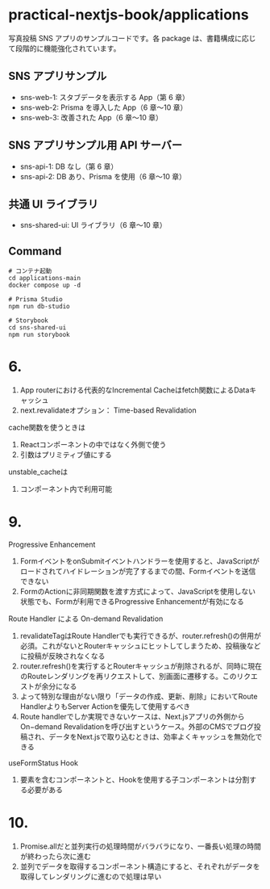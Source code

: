 # practical-nextjs-book/applications

写真投稿 SNS アプリのサンプルコードです。各 package は、書籍構成に応じて段階的に機能強化されています。

## SNS アプリサンプル

- sns-web-1: スタブデータを表示する App（第 6 章）
- sns-web-2: Prisma を導入した App（6 章〜10 章）
- sns-web-3: 改善された App（6 章〜10 章）

## SNS アプリサンプル用 API サーバー

- sns-api-1: DB なし（第 6 章）
- sns-api-2: DB あり、Prisma を使用（6 章〜10 章）

## 共通 UI ライブラリ

- sns-shared-ui: UI ライブラリ（6 章〜10 章）

## Command

```
# コンテナ起動
cd applications-main
docker compose up -d

# Prisma Studio
npm run db-studio

# Storybook
cd sns-shared-ui
npm run storybook
```

# 6.

1. App routerにおける代表的なIncremental Cacheはfetch関数によるDataキャッシュ
2. next.revalidateオプション： Time-based Revalidation

cache関数を使うときは

1. Reactコンポーネントの中ではなく外側で使う
2. 引数はプリミティブ値にする

unstable_cacheは

1. コンポーネント内で利用可能

# 9.

Progressive Enhancement

1. FormイベントをonSubmitイベントハンドラーを使用すると、JavaScriptがロードされてハイドレーションが完了するまでの間、Formイベントを送信できない
2. FormのActionに非同期関数を渡す方式によって、JavaScriptを使用しない状態でも、Formが利用できるProgressive Enhancementが有効になる

Route Handler による On-demand Revalidation

1. revalidateTagはRoute Handlerでも実行できるが、router.refresh()の併用が必須。これがないとRouterキャッシュにヒットしてしまうため、投稿後などに投稿が反映されなくなる
2. router.refresh()を実行するとRouterキャッシュが削除されるが、同時に現在のRouteレンダリングを再リクエストして、別画面に遷移する。このリクエストが余分になる
3. よって特別な理由がない限り「データの作成、更新、削除」においてRoute HandlerよりもServer Actionを優先して使用するべき
4. Route handlerでしか実現できないケースは、Next.jsアプリの外側からOn−demand Revalidationを呼び出すというケース。外部のCMSでブログ投稿され、データをNext.jsで取り込むときは、効率よくキャッシュを無効化できる

useFormStatus Hook

1. <form> 要素を含むコンポーネントと、Hookを使用する子コンポーネントは分割する必要がある

# 10.

1. Promise.allだと並列実行の処理時間がバラバラになり、一番長い処理の時間が終わったら次に進む
2. 並列でデータを取得するコンポーネント構造にすると、それぞれがデータを取得してレンダリングに進むので処理は早い

